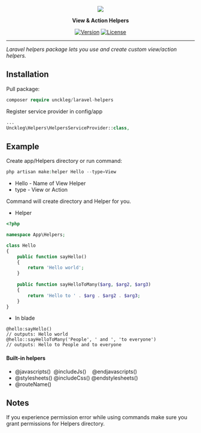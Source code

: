 <p align="center"><img src="https://laravel.com/assets/img/components/logo-laravel.svg"></p>

<p align="center"> <b>View & Action Helpers</b> </p>

<p align="center">
<a href="https://cubes.rs/"><img src="https://badge.fury.io/gh/unckleg%2Flaravel-helpers.svg" alt="Version"></a>
<a href="https://mit-license.org/"><img src="http://img.shields.io/badge/license-MIT-ff69b4.svg?style=flat-square" alt="License"></a>
</p>

<hr>

*Laravel helpers package lets you use and create custom view/action helpers.*

## Installation
Pull package:
```php
composer require unckleg/laravel-helpers
```
Register service provider in config/app
```php
...
Unckleg\Helpers\HelpersServiceProvider::class,
```

## Example
Create app/Helpers directory or run command:
```php
php artisan make:helper Hello --type=View
```
* Hello   - Name of View Helper
* type    - View or Action

Command will create directory and Helper for you.

- Helper
```php
<?php

namespace App\Helpers;

class Hello
{
    public function sayHello()
    {
        return 'Hello world';
    }
    
    public function sayHelloToMany($arg, $arg2, $arg3) 
    {
        return 'Hello to ' . $arg . $arg2 . $arg3;
    }
}
```
- In blade 
```blade 
@hello:sayHello()
// outputs: Hello world
@hello::sayHelloToMany('People', ' and ', 'to everyone')
// outputs: Hello to People and to everyone
```

#### Built-in helpers
- <a>@javascripts()  &nbsp;@includeJs() &nbsp;&nbsp;&nbsp;@endjavascripts()</a>
- <a>@stylesheets()  @includeCss() @endstylesheets()</a>
- <a>@routeName() </a>

## Notes
If you experience permission error while using commands make sure you grant permissions
for Helpers directory.
